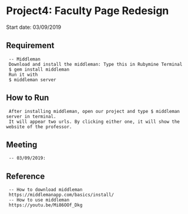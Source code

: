 # Project4: Faculty Page Redesign
Start date: 03/09/2019

## Requirement
     -- Middleman 
     Download and install the middleman: Type this in Rubymine Terminal
     $ gem install middleman
     Run it with
     $ middleman server
     
## How to Run
     After installing middleman, open our project and type $ middleman server in terminal. 
     It will appear two urls. By clicking either one, it will show the website of the professor.

## Meeting
     -- 03/09/2019:
    
## Reference
     -- How to download middleman
     https://middlemanapp.com/basics/install/
     -- How to use middleman
     https://youtu.be/Mi86OOf_Dkg
